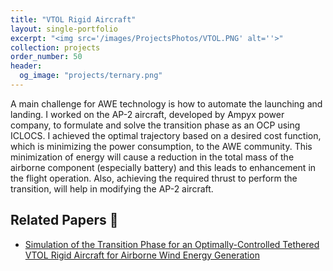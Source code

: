 ```yaml
---
title: "VTOL Rigid Aircraft"
layout: single-portfolio
excerpt: "<img src='/images/ProjectsPhotos/VTOL.PNG' alt=''>"
collection: projects
order_number: 50
header: 
  og_image: "projects/ternary.png"
---
```


A main challenge for AWE technology is how to automate the launching and landing. I worked on the AP-2 aircraft, developed by Ampyx power company, to formulate and solve the transition phase as an OCP using ICLOCS. I achieved the optimal trajectory based on a desired cost function, which is minimizing the power consumption, to the AWE community. This minimization of energy will cause a reduction in the total mass of the airborne component (especially battery) and this leads to enhancement in the flight operation. Also, achieving the required thrust to perform the transition, will help in modifying the AP-2 aircraft.

Related Papers 📃
----
* [Simulation of the Transition Phase for an Optimally-Controlled Tethered VTOL Rigid Aircraft for Airborne Wind Energy Generation](https://arc.aiaa.org/doi/abs/10.2514/6.2020-1243)